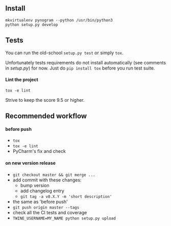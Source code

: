 ## Install

```
mkvirtualenv pynogram --python /usr/bin/python3
python setup.py develop
```


## Tests

You can run the old-school `setup.py test` or simply `tox`.

Unfortunately tests requirements do not install
automatically (see comments in _setup.py_) for now.
Just do `pip install tox` before you run test suite.


#### Lint the project

```
tox -e lint
```

Strive to keep the score 9.5 or higher.


## Recommended workflow

#### before push

  - `tox`
  - `tox -e lint`
  - PyCharm's fix and check


#### on new version release

  - `git checkout master && git merge ...`
  - add commit with these changes:
      - bump version
      - add changelog entry
      - `git tag -a v0.X.Y -m 'short description'`
  - the same as 'before push'
  - `git push origin master --tags`
  - check all the CI tests and coverage
  - `TWINE_USERNAME=MY_NAME python setup.py upload`
